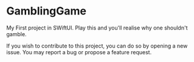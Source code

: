 # GamblingGame

My First project in SWiftUI. Play this and you'll realise why one shouldn't gamble.

If you wish to contribute to this project, you can do so by opening a new issue. You may report a bug or propose a feature request.

